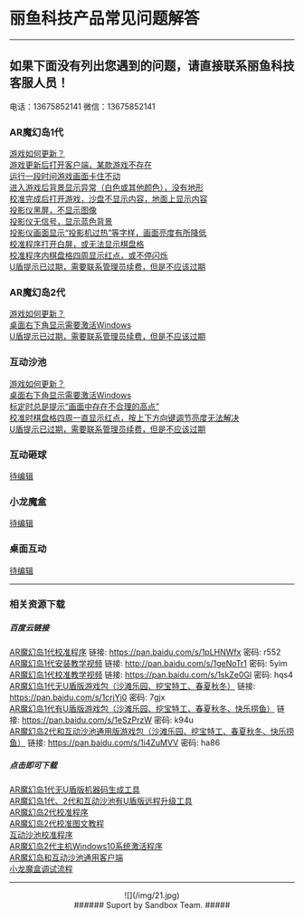 # 丽鱼科技产品常见问题解答 #

----------

## 如果下面没有列出您遇到的问题，请直接联系丽鱼科技客服人员！ #
电话：13675852141 微信：13675852141

### AR魔幻岛1代 ###

[游戏如何更新？](MagicIsland-Update-2.html "游戏如何更新？")    
[游戏更新后打开客户端，某款游戏不存在](MagicIsland-Update-1.html "游戏更新后打开客户端，某款游戏不存在")   
[运行一段时间游戏画面卡住不动](MagicIsland-Kinect-1.html "运行一段时间游戏画面卡住不动")   
[进入游戏后背景显示异常（白色或其他颜色），没有地形](MagicIsland-Kinect-2.html "进入游戏后背景显示异常（白色或其他颜色），没有地形")   
[校准完成后打开游戏，沙盘不显示内容，地面上显示内容](MagicIsland-Calibration-1.html "校准完成后打开游戏，沙盘不显示内容，地面上显示内容")   
[投影仪黑屏，不显示图像](MagicIsland-Projector-1.html "投影仪黑屏，不显示图像")   
[投影仪无信号，显示蓝色背景](MagicIsland-Projector-2.html "投影仪无信号，显示蓝色背景")   
[投影仪画面显示“投影机过热”等字样，画面亮度有所降低](MagicIsland-Projector-3.html "投影仪画面显示“投影机过热”等字样，画面亮度有所降低")   
[校准程序打开白屏，或无法显示棋盘格](MagicIsland-Kinect-3.html "校准程序打开白屏，或无法显示棋盘格")   
[校准程序内棋盘格四周显示红点，或不停闪烁](MagicIsland-Kinect-4.html "校准程序棋盘格四周显示红点，或不停闪烁")    
[U盾提示已过期，需要联系管理员续费，但是不应该过期](MagicIsland-Dongle-1.html "U盾提示已过期，需要联系管理员续费，但是不应该过期")   

### AR魔幻岛2代 ###

[游戏如何更新？](MagicIsland-Update-2.html "游戏如何更新？")    
[桌面右下角显示需要激活Windows](MagicIsland-Windows-1.html "桌面右下角显示需要激活Windows")   
[U盾提示已过期，需要联系管理员续费，但是不应该过期](MagicIsland-Dongle-1.html "U盾提示已过期，需要联系管理员续费，但是不应该过期") 

### 互动沙池 ###

[游戏如何更新？](MagicIsland-Update-2.html "游戏如何更新？")  
[桌面右下角显示需要激活Windows](MagicIsland-Windows-1.html "桌面右下角显示需要激活Windows")  
[标定时总是提示“画面中存在不合理的高点”](SandPool-calibration-1.html "标定时总是提示“画面中存在不合理的高点”")   
[校准时棋盘格四周一直显示红点，按上下方向键调节亮度无法解决](SandPool-calibration-2.html "校准时棋盘格四周一直显示红点，按上下方向键调节亮度无法解决")  
[U盾提示已过期，需要联系管理员续费，但是不应该过期](MagicIsland-Dongle-1.html "U盾提示已过期，需要联系管理员续费，但是不应该过期")  

### 互动砸球 ###
[待编辑](待编辑 "待编辑")   

### 小龙魔盒 ###
[待编辑](待编辑 "待编辑") 

### 桌面互动 ###
[待编辑](待编辑 "待编辑")

---------------------------------
### 相关资源下载 ###
##### 百度云链接 ######
[AR魔幻岛1代校准程序]("") 链接: https://pan.baidu.com/s/1pLHNWfx 密码: r552   
[AR魔幻岛1代安装教学视频]("") 链接: http://pan.baidu.com/s/1geNoTr1 密码: 5yim   
[AR魔幻岛1代校准教学视频]("") 链接: https://pan.baidu.com/s/1skZe0Gl 密码: hqs4   
[AR魔幻岛1代无U盾版游戏包（沙滩乐园、挖宝特工、春夏秋冬）]("") 链接: https://pan.baidu.com/s/1crjYj0 密码: 7gjx   
[AR魔幻岛1代有U盾版游戏包（沙滩乐园、挖宝特工、春夏秋冬、快乐捞鱼）]("") 链接: https://pan.baidu.com/s/1eSzPrzW 密码: k94u   
[AR魔幻岛2代和互动沙池通用版游戏包（沙滩乐园、挖宝特工、春夏秋冬、快乐捞鱼）]("") 链接: https://pan.baidu.com/s/1i4ZuMVV 密码: ha86   

##### 点击即可下载 #####
[AR魔幻岛1代无U盾版机器码生成工具](/attachment/sandbox/keyGenerator.zip "AR魔幻岛1代无U盾版机器码生成工具")   
[AR魔幻岛1代、2代和互动沙池有U盾版远程升级工具](/attachment/sandbox/dongleUpdate_v1.0.0.3.zip "AR魔幻岛1代、2代和互动沙池U盾版远程升级工具")   
[AR魔幻岛2代校准程序](/attachment/sandbox/发货-桌面沙盘版.zip "AR魔幻岛2代校准程序")   
[AR魔幻岛2代校准图文教程](/attachment/sandbox/魔幻岛二代校准图文教程.pdf "AR魔幻岛2代校准图文教程")   
[互动沙池校准程序](/attachment/sandbox/发货-地面沙池版.zip "互动沙池校准程序")      
[AR魔幻岛2代主机Windows10系统激活程序](/attachment/sandbox/暴风激活工具V17.0.exe "AR魔幻岛2代主机Windows10系统激活程序")    
[AR魔幻岛和互动沙池通用客户端](/attachment/sandbox/魔幻岛客户端单机版.exe "AR魔幻岛和互动沙池通用版客户端")  
[小龙魔盒调试流程](/attachment/sandbox/小龙魔盒调试流程.pdf "小龙魔盒调试流程")


---------------------------------

<center> ![](/img/21.jpg) </center>

<center> 
###### Suport by Sandbox Team. #####
</center>

